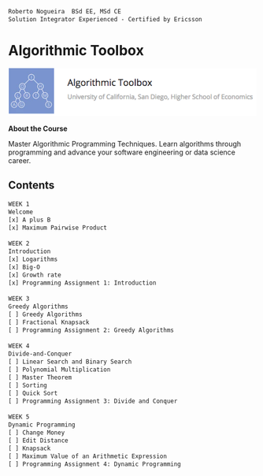 ```
Roberto Nogueira  BSd EE, MSd CE
Solution Integrator Experienced - Certified by Ericsson
```

# Algorithmic Toolbox

![ebook_cover](images/algorithmic-toolbox.png)

**About the Course**

Master Algorithmic Programming Techniques. Learn algorithms through programming and advance your software engineering or data science career.

## Contents

```
WEEK 1
Welcome
[x] A plus B
[x] Maximum Pairwise Product

WEEK 2
Introduction
[x] Logarithms
[x] Big-O
[x] Growth rate
[x] Programming Assignment 1: Introduction

WEEK 3
Greedy Algorithms
[ ] Greedy Algorithms
[ ] Fractional Knapsack
[ ] Programming Assignment 2: Greedy Algorithms

WEEK 4
Divide-and-Conquer
[ ] Linear Search and Binary Search
[ ] Polynomial Multiplication
[ ] Master Theorem
[ ] Sorting
[ ] Quick Sort
[ ] Programming Assignment 3: Divide and Conquer

WEEK 5
Dynamic Programming
[ ] Change Money
[ ] Edit Distance
[ ] Knapsack
[ ] Maximum Value of an Arithmetic Expression
[ ] Programming Assignment 4: Dynamic Programming
```


